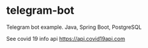 # telegram-bot
Telegram bot example. Java, Spring Boot, PostgreSQL

See covid 19 info api https://api.covid19api.com